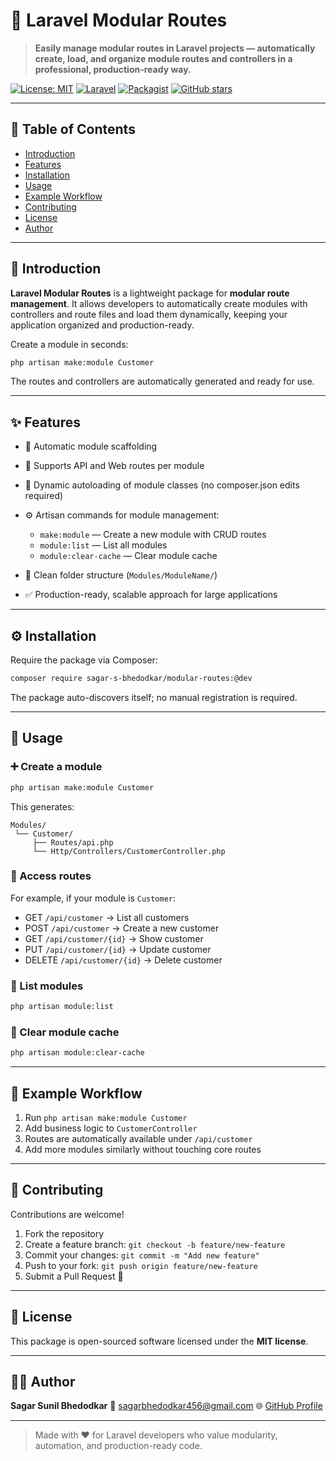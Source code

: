 # 🧱 Laravel Modular Routes

> **Easily manage modular routes in Laravel projects — automatically create, load, and organize module routes and controllers in a professional, production-ready way.**

[![License: MIT](https://img.shields.io/badge/License-MIT-yellow.svg)](LICENSE)
[![Laravel](https://img.shields.io/badge/Laravel-10.x%20|%2011.x%20|%2012.x-red.svg)](https://laravel.com)
[![Packagist](https://img.shields.io/packagist/v/sagar-s-bhedodkar/laravel-modular-routes.svg)](https://packagist.org/packages/sagar-s-bhedodkar/laravel-modular-routes)
[![GitHub stars](https://img.shields.io/github/stars/sagar-s-bhedodkar/laravel-modular-routes.svg)](https://github.com/sagar-s-bhedodkar/laravel-modular-routes/stargazers)

---

## 📘 Table of Contents

* [Introduction](#-introduction)
* [Features](#-features)
* [Installation](#-installation)
* [Usage](#-usage)
* [Example Workflow](#-example-workflow)
* [Contributing](#-contributing)
* [License](#-license)
* [Author](#-author)

---

## 🚀 Introduction

**Laravel Modular Routes** is a lightweight package for **modular route management**.
It allows developers to automatically create modules with controllers and route files and load them dynamically, keeping your application organized and production-ready.

Create a module in seconds:

```bash
php artisan make:module Customer
```

The routes and controllers are automatically generated and ready for use.

---

## ✨ Features

* 🧩 Automatic module scaffolding
* 📂 Supports API and Web routes per module
* 🔄 Dynamic autoloading of module classes (no composer.json edits required)
* ⚙️ Artisan commands for module management:

  * `make:module` — Create a new module with CRUD routes
  * `module:list` — List all modules
  * `module:clear-cache` — Clear module cache
* 🧹 Clean folder structure (`Modules/ModuleName/`)
* ✅ Production-ready, scalable approach for large applications

---

## ⚙️ Installation

Require the package via Composer:

```bash
composer require sagar-s-bhedodkar/modular-routes:@dev
```

The package auto-discovers itself; no manual registration is required.

---

## 🧠 Usage

### ➕ Create a module

```bash
php artisan make:module Customer
```

This generates:

```
Modules/
 └── Customer/
     ├── Routes/api.php
     └── Http/Controllers/CustomerController.php
```

### 📝 Access routes

For example, if your module is `Customer`:

* GET `/api/customer` → List all customers
* POST `/api/customer` → Create a new customer
* GET `/api/customer/{id}` → Show customer
* PUT `/api/customer/{id}` → Update customer
* DELETE `/api/customer/{id}` → Delete customer

### 🔄 List modules

```bash
php artisan module:list
```

### 🧹 Clear module cache

```bash
php artisan module:clear-cache
```

---

## 🧩 Example Workflow

1. Run `php artisan make:module Customer`
2. Add business logic to `CustomerController`
3. Routes are automatically available under `/api/customer`
4. Add more modules similarly without touching core routes

---

## 🤝 Contributing

Contributions are welcome!

1. Fork the repository
2. Create a feature branch: `git checkout -b feature/new-feature`
3. Commit your changes: `git commit -m "Add new feature"`
4. Push to your fork: `git push origin feature/new-feature`
5. Submit a Pull Request 🎉

---

## 📄 License

This package is open-sourced software licensed under the **MIT license**.

---

## 👨‍💻 Author

**Sagar Sunil Bhedodkar**
📧 [sagarbhedodkar456@gmail.com](mailto:sagarbhedodkar456@gmail.com)
🌐 [GitHub Profile](https://github.com/sagar-s-bhedodkar)

---

> Made with ❤️ for Laravel developers who value modularity, automation, and production-ready code.
